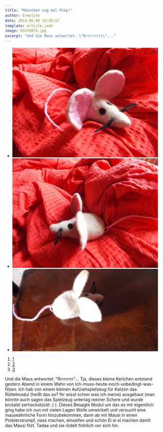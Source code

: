 ```yaml
---
title: "Mäuschen sag mal Piep!"
author: Ermeline
date: 2014-06-08 15:28:57
template: article.jade
image: DSCF0879.jpg
excerpt: "Und die Maus antwortet: \"Rrrrrrrrr\"..."
---
```


-   ![DSCF0879](DSCF0879.jpg)
-   ![DSCF0880](DSCF0880.jpg)
-   ![DSCF0882](DSCF0882.jpg)

1.  [1](#)
2.  [2](#)
3.  [3](#)

Und die Maus antwortet: "Rrrrrrrrr"... Tja, dieses kleine Kerlchen
entstand gestern Abend in einem Wahn von
Ich-muss-heute-noch-unbedingt-was-filzen. Ich hab von einem kleinen
Aufziehspielzeug für Katzen das Rüttelmodul (heißt das so? Ihr wisst
schon was ich meine) ausgebaut (man könnte auch sagen das Spielzeug
unterlag meiner Schere und wurde brutalst zerhackstückt :) ). Dieses
Besagte Modul um das es mir eigentlich ging habe ich nun mit vielen
Lagen Wolle umwickelt und versucht eine mauseähnliche Form
hinzubekommen, dann ab mit Mausi in einen Probierstrumpf, nass machen,
einseifen und schön Ei ei ei machen damit das Mausi filzt. Tadaa und sie
rödelt fröhlich vor sich hin.
